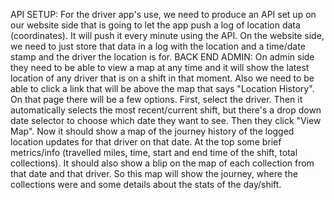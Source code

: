 API SETUP:
For the driver app's use, we need to produce an API set up on our website side that is going to let the app push a log of location data (coordinates). It will push it every minute using the API. On the website side, we need to just store that data in a log with the location and a time/date stamp and the driver the location is for.
BACK END ADMIN:
On admin side they need to be able to view a map at any time and it will show the latest location of any driver that is on a shift in that moment.
Also we need to be able to click a link that will be above the map that says "Location History". On that page there will be a few options.
First, select the driver. Then it automatically selects the most recent/current shift, but there's a drop down date selector to choose which date they want to see. Then they click "View Map".
Now it should show a map of the journey history of the logged location updates for that driver on that date. At the top some brief metrics/info (travelled miles, time, start and end time of the shift, total collections). It should also show a blip on the map of each collection from that date and that driver. So this map will show the journey, where the collections were and some details about the stats of the day/shift.

